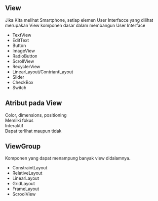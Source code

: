 ## View
Jika Kita melihat Smartphone, setiap elemen User Interfacce yang dilihat merupakan View
komponen dasar dalam membangun User Interface
- TextView
- EditText
- Button
- ImageView
- RadioButton
- ScrollView
- RecyclerView
- LinearLayout/ContriantLayout
- Slider
- CheckBox
- Switch

## Atribut pada View
Color, dimensions, positioning     
Memilki fokus      
Interaktif     
Dapat terlihat maupun tidak     

## ViewGroup
Komponen yang dapat menampung banyak view didalamnya.
- ConstraintLayout
- RelativeLayout
- LinearLayout
- GridLayout
- FrameLayout
- ScroolView
